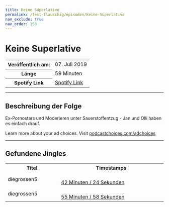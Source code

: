 ```yaml
---
title: Keine Superlative
permalink: /fest-flauschig/episoden/Keine-Superlative
nav_exclude: true
nav_order: 158
---
```


# Keine Superlative
<table class="resp-table dcf-table dcf-table-responsive dcf-table-bordered dcf-table-striped dcf-w-100%">
                    <tbody>
                        <tr>
                            <th scope="row">Veröffentlich am:</th>
                            <td data-label="Veröffentlich am:">07. Juli 2019</td>
                        </tr>
                        <tr>
                            <th scope="row">Länge </th>
                            <td data-label="Länge ">59 Minuten</td>
                        </tr><tr>
                                <th scope="row">Spotify Link</th>
                                <td data-label="Spotify Link"><a href="https://open.spotify.com/episode/5MCSfco6aqCBSS3d9i9bjD">Spotify Link</a></td>
                            </tr></tbody>
                </table>

***

## Beschreibung der Folge

<div>
Ex-Pornostars und Moderieren unter Sauerstoffentzug - Jan und Olli haben es einfach drauf.<p> </p><p>Learn more about your ad choices. Visit <a href="https://podcastchoices.com/adchoices">podcastchoices.com/adchoices</a></p>  
</div>

***

## Gefundene Jingles

<table style="display: table;">
                                    <tr>
                                        <th class="tableColumnTitle">Titel</th>
                                        <th class="tableColumnTimestamps">Timestamps</th>
                                    </tr>
                                    <tr>
                                <td markdown="span"  class="tableColumnTitle">diegrossen5</td>
                                <td markdown="span" class="tableColumnTimestamps">
                                <br>
                                <a href="https://open.spotify.com/episode/5MCSfco6aqCBSS3d9i9bjD?t=2544">
                                42 Minuten / 24 Sekunden</a>
                                </td></tr><tr>
                                <td markdown="span"  class="tableColumnTitle">diegrossen5</td>
                                <td markdown="span" class="tableColumnTimestamps">
                                <br>
                                <a href="https://open.spotify.com/episode/5MCSfco6aqCBSS3d9i9bjD?t=3358">
                                55 Minuten / 58 Sekunden</a>
                                </td></tr></table>
